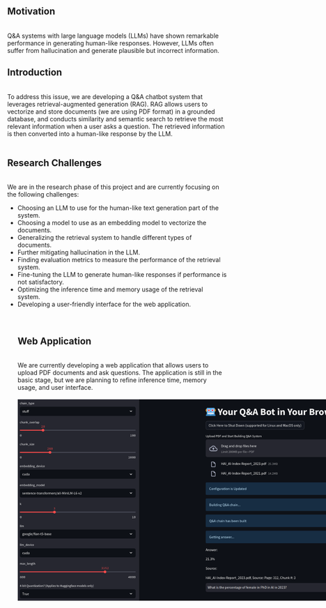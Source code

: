 <h2>Motivation</h2><br>
Q&A systems with large language models (LLMs) have shown remarkable performance in generating human-like responses. 
However, LLMs often suffer from hallucination and generate plausible but incorrect information.
<h2>Introduction</h2><br>
To address this issue, we are developing a Q&A chatbot system that leverages retrieval-augmented generation (RAG).
RAG allows users to vectorize and store documents (we are using PDF format) in a grounded database,
and conducts similarity and semantic search to retrieve the most relevant information when a user asks a question.
The retrieved information is then converted into a human-like response by the LLM.
<br><br>
<h2>Research Challenges</h2><br>
We are in the research phase of this project and are currently focusing on the following challenges:
<ul>
    <li>Choosing an LLM to use for the human-like text generation part of the system.</li>
    <li>Choosing a model to use as an embedding model to vectorize the documents.</li>
    <li>Generalizing the retrieval system to handle different types of documents.</li>
    <li>Further mitigating hallucination in the LLM.</li>
    <li>Finding evaluation metrics to measure the performance of the retrieval system.</li>
    <li>Fine-tuning the LLM to generate human-like responses if performance is not satisfactory.</li>
    <li>Optimizing the inference time and memory usage of the retrieval system.</li>
    <li>Developing a user-friendly interface for the web application.</li>
<br><br>
<h2>Web Application</h2><br>
We are currently developing a web application that allows users to upload PDF documents and ask questions.
The application is still in the basic stage, but we are planning to refine inference time, memory usage, and user interface.
<div style="width: 800px; height: 500px; border-radius: 15px; overflow: hidden; text-align: center;">
    <img src="../images/RAG/RAG_App.png" alt="Project Image" style="width: 100%; height: 100%; object-fit: contain;">
</div>